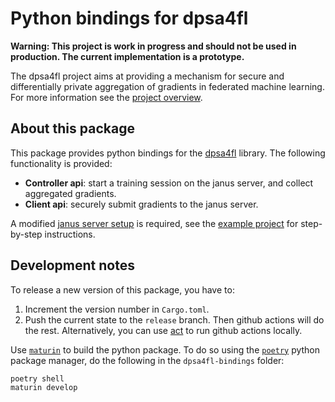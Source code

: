 
# Python bindings for dpsa4fl

**Warning: This project is work in progress and should not be used in production. The current implementation is a prototype.**

The dpsa4fl project aims at providing a mechanism for secure and differentially private aggregation
of gradients in federated machine learning. For more information see the [project overview](https://github.com/dpsa-project/overview).

## About this package
This package provides python bindings for the [dpsa4fl](https://github.com/dpsa-project/dpsa4fl) library.
The following functionality is provided:
 - **Controller api**: start a training session on the janus server, and collect aggregated gradients.
 - **Client api**: securely submit gradients to the janus server.
 
A modified [janus server setup](https://github.com/dpsa-project/dpsa4fl-testing-infrastructure) is required,
see the [example project](https://github.com/dpsa-project/dpsa4fl-example-project) for step-by-step instructions.

## Development notes
To release a new version of this package, you have to:
 1. Increment the version number in `Cargo.toml`.
 2. Push the current state to the `release` branch. Then github actions will do the rest.
    Alternatively, you can use [act](https://github.com/nektos/act) to run github actions locally.

Use [`maturin`](https://github.com/PyO3/maturin) to build the python package. To do so using the [`poetry`](https://python-poetry.org/) python package manager, do the following in the `dpsa4fl-bindings` folder:
```
poetry shell
maturin develop
```
